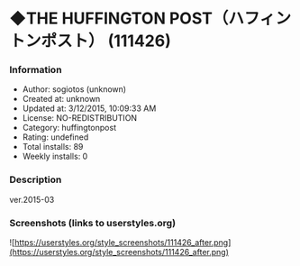 # ◆THE HUFFINGTON POST（ハフィントンポスト） (111426)

### Information
- Author: sogiotos (unknown)
- Created at: unknown
- Updated at: 3/12/2015, 10:09:33 AM
- License: NO-REDISTRIBUTION
- Category: huffingtonpost
- Rating: undefined
- Total installs: 89
- Weekly installs: 0


### Description
ver.2015-03


### Screenshots (links to userstyles.org)
![https://userstyles.org/style_screenshots/111426_after.png](https://userstyles.org/style_screenshots/111426_after.png)


